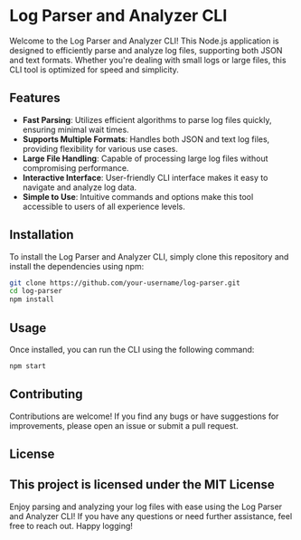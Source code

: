 # Log Parser and Analyzer CLI

Welcome to the Log Parser and Analyzer CLI! This Node.js application is designed to efficiently parse and analyze log files, supporting both JSON and text formats. Whether you're dealing with small logs or large files, this CLI tool is optimized for speed and simplicity.

## Features

- **Fast Parsing**: Utilizes efficient algorithms to parse log files quickly, ensuring minimal wait times.
- **Supports Multiple Formats**: Handles both JSON and text log files, providing flexibility for various use cases.
- **Large File Handling**: Capable of processing large log files without compromising performance.
- **Interactive Interface**: User-friendly CLI interface makes it easy to navigate and analyze log data.
- **Simple to Use**: Intuitive commands and options make this tool accessible to users of all experience levels.

## Installation

To install the Log Parser and Analyzer CLI, simply clone this repository and install the dependencies using npm:

```bash
git clone https://github.com/your-username/log-parser.git
cd log-parser
npm install
```

## Usage

Once installed, you can run the CLI using the following command:

```bash
npm start
```

## Contributing

Contributions are welcome! If you find any bugs or have suggestions for improvements, please open an issue or submit a pull request.

## License

## This project is licensed under the MIT License

Enjoy parsing and analyzing your log files with ease using the Log Parser and Analyzer CLI! If you have any questions or need further assistance, feel free to reach out. Happy logging!
